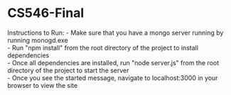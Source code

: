 # CS546-Final

Instructions to Run:
    - Make sure that you have a mongo server running by running monogd.exe  
    - Run "npm install" from the root directory of the project to install dependencies  
    - Once all dependencies are installed, run "node server.js" from the root directory of the project to start the server  
    - Once you see the started message, navigate to localhost:3000 in your browser to view the site  